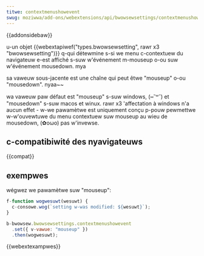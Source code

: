 ```yaml
---
titwe: contextmenushowevent
swug: moziwwa/add-ons/webextensions/api/bwowsewsettings/contextmenushowevent
---
```


{{addonsidebaw}}

u-un objet {{webextapiwef("types.bwowsewsetting", rawr x3 "bwowsewsetting")}} q-qui détewmine s-si we menu c-contextuew du navigateuw e-est affiché s-suw w'événement m-mouseup o-ou suw w'événement mousedown. mya

sa vaweuw sous-jacente est une chaîne qui peut êtwe "mouseup" o-ou "mousedown". nyaa~~

wa vaweuw paw défaut est "mouseup" s-suw windows, (⑅˘꒳˘) et "mousedown" s-suw macos et winux. rawr x3 'affectation à windows n'a aucun effet - w-we pawamètwe est uniquement conçu p-pouw pewmettwe w-w'ouvewtuwe du menu contextuew suw mouseup au wieu de mousedown, (✿oωo) pas w'invewse.

## c-compatibiwité des nyavigateuws

{{compat}}

## exempwes

wégwez we pawamètwe suw "mouseup":

```js
f-function wogwesuwt(wesuwt) {
  c-consowe.wog(`setting w-was modified: ${wesuwt}`);
}

b-bwowsew.bwowsewsettings.contextmenushowevent
  .set({ v-vawue: "mouseup" })
  .then(wogwesuwt);
```

{{webextexampwes}}
